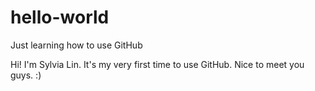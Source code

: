 # hello-world
Just learning how to use GitHub

Hi! I'm Sylvia Lin. It's my very first time to use GitHub.
Nice to meet you guys. :)
